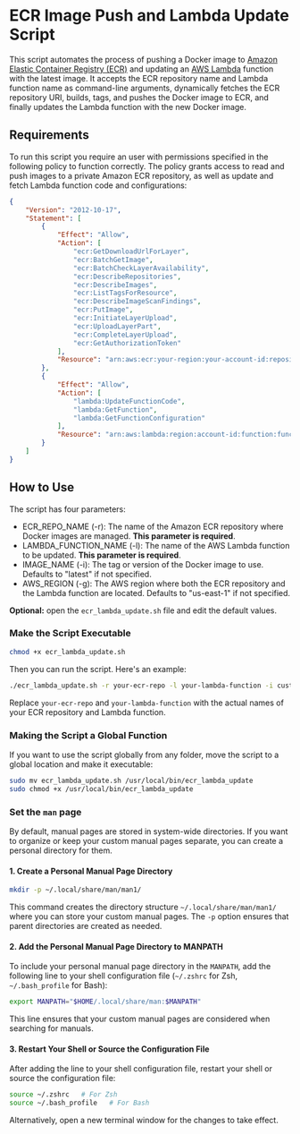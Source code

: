 # ECR Image Push and Lambda Update Script

This script automates the process of pushing a Docker image to [Amazon Elastic Container Registry (ECR)](https://aws.amazon.com/ecr/) and updating an [AWS Lambda](https://aws.amazon.com/lambda/) function with the latest image. It accepts the ECR repository name and Lambda function name as command-line arguments, dynamically fetches the ECR repository URI, builds, tags, and pushes the Docker image to ECR, and finally updates the Lambda function with the new Docker image.

## Requirements

To run this script you require an user with permissions specified in the following policy to function correctly. The policy grants access to read and push images to a private Amazon ECR repository, as well as update and fetch Lambda function code and configurations:

```json
{
    "Version": "2012-10-17",
    "Statement": [
        {
            "Effect": "Allow",
            "Action": [
                "ecr:GetDownloadUrlForLayer",
                "ecr:BatchGetImage",
                "ecr:BatchCheckLayerAvailability",
                "ecr:DescribeRepositories",
                "ecr:DescribeImages",
                "ecr:ListTagsForResource",
                "ecr:DescribeImageScanFindings",
                "ecr:PutImage",
                "ecr:InitiateLayerUpload",
                "ecr:UploadLayerPart",
                "ecr:CompleteLayerUpload",
                "ecr:GetAuthorizationToken"
            ],
            "Resource": "arn:aws:ecr:your-region:your-account-id:repository/your-repository-name"
        },
        {
            "Effect": "Allow",
            "Action": [
                "lambda:UpdateFunctionCode",
                "lambda:GetFunction",
                "lambda:GetFunctionConfiguration"
            ],
            "Resource": "arn:aws:lambda:region:account-id:function:function-name"
        }
    ]
}
```

## How to Use

The script has four parameters:

- ECR_REPO_NAME (-r): The name of the Amazon ECR repository where Docker images are managed. **This parameter is required**.
- LAMBDA_FUNCTION_NAME (-l): The name of the AWS Lambda function to be updated. **This parameter is required**.
- IMAGE_NAME (-i): The tag or version of the Docker image to use. Defaults to "latest" if not specified.
- AWS_REGION (-g): The AWS region where both the ECR repository and the Lambda function are located. Defaults to "us-east-1" if not specified.

**Optional:** open the `ecr_lambda_update.sh` file and edit the default values.

### Make the Script Executable

```bash
chmod +x ecr_lambda_update.sh
```

Then you can run the script. Here's an example:

```bash
./ecr_lambda_update.sh -r your-ecr-repo -l your-lambda-function -i custom-image-name
```

Replace `your-ecr-repo` and `your-lambda-function` with the actual names of your ECR repository and Lambda function.

### Making the Script a Global Function

If you want to use the script globally from any folder, move the script to a global location and make it executable:

```bash
sudo mv ecr_lambda_update.sh /usr/local/bin/ecr_lambda_update
sudo chmod +x /usr/local/bin/ecr_lambda_update
```

### Set the `man` page

By default, manual pages are stored in system-wide directories. If you want to organize or keep your custom manual pages separate, you can create a personal directory for them.

#### 1. Create a Personal Manual Page Directory

```bash
mkdir -p ~/.local/share/man/man1/
```

This command creates the directory structure `~/.local/share/man/man1/` where you can store your custom manual pages. The `-p` option ensures that parent directories are created as needed.

#### 2. Add the Personal Manual Page Directory to MANPATH

To include your personal manual page directory in the `MANPATH`, add the following line to your shell configuration file (`~/.zshrc` for Zsh, `~/.bash_profile` for Bash):

```bash
export MANPATH="$HOME/.local/share/man:$MANPATH"
```

This line ensures that your custom manual pages are considered when searching for manuals.

#### 3. Restart Your Shell or Source the Configuration File

After adding the line to your shell configuration file, restart your shell or source the configuration file:

```bash
source ~/.zshrc   # For Zsh
source ~/.bash_profile   # For Bash
```

Alternatively, open a new terminal window for the changes to take effect.
